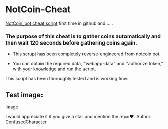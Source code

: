 # NotCoin-Cheat
[NotCoin_bot cheat script](https://t.me/notcoin_bot) first time in github and ... .

### The purpose of this cheat is to gather coins automatically and then wait 120 seconds before gathering coins again. 

* This scrupt has been completely reverse-engineered from notcoin bot.

* You can obtain the required data, "webapp-data" and "authorize token," with your knowledge and run the script.

This script has been thoroughly tested and is working fine.
## Test image:

[image](https://raw.githubusercontent.com/ConfusedCharacter/NotCoin-Cheat/main/test-image.png)

I would appreciate it if you give a star and mention the repo❤️.
Author: ConfusedCharacter
